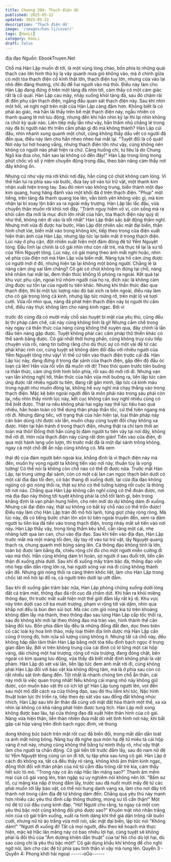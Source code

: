 ```yaml
---
title: Chương 204: Thạch điện dữ
published: 2025-05-22
updated: 2025-05-22
description: 'Thạch điện dữ'
image: '/images/han-li/cover/'
tags: [HanLi]
category: HanLi
draft: false
---
```


địa đạo
Nguồn: EbookTruyen.Net

Chỗ mà Hàn Lập muốn đi tới, là một vùng lòng chảo, bốn phía bị
những quái thạch cao lớn hình thù kỳ lạ vây quanh mưa gió
không vào, mà ở chính giữa có một tòa thạch điện cổ kính thật
lớn, thạch điện tuy lớn, nhưng cửa vào lại nhỏ đến đáng thương,
chỉ đủ để hai người vào mà thôi. Điều này làm cho Hàn Lập đang
đứng ở trên một tảng đá nhìn tới, cảm thấy có một cảm giác rất là
cổ quái.
Hàn Lập cau mày, nhảy xuống khỏi tảng đá, sau đó chậm rãi đi
đến phụ cận thạch điện, ngẩng đầu quan sát thạch điện này.
Sau khi nhìn một hồi, vẻ nghi ngờ trên mặt của Hàn Lập càng
đậm hơn.
Không biết là có phải ảo giác, mà hắn lái thấy trên bề mặt thạch
điện này, ngẫu nhiên có thanh quang lờ mờ lưu động, nhưng đến
khi hắn nhìn kỹ lại thì lại nhìn không ra chút kỳ quái nào. Liên tiếp
mấy lần như vậy, hắn thầm nhủ chẳng lẻ trong này đã bị người
nào thi triển cấm pháp gì đó mà không thành?
Hàn Lập cúi đầu, nhìn nhanh xung quanh một chút, cũng không
thấy dấu vết có người đã đến qua, điều này làm cho hắn nheo
nheo hai mắt lại.
"Tuyệt đối là cổ quái! Nơi này tui hơi hoang vắng, nhưng thạch
điện lớn như vậy, cũng không nên không có người nào phát hiện
ra chứ. Càng huống chi, tư liệu là do Chung Ngô kia đưa cho, hắn
sao lại không có đến đây!" Hàn Lập trong lòng trong phút chốc vô
số ý niệm chuyển động trong đầu, theo bản năng cảm thấy nơi
đây không ổn.

Nhưng cứ như vậy mà rời khỏi nơi đây, hắn cũng có chút không
cam lòng.
Vì thế hắn lui ra phía sau vài bước, đưa tay sờ vào túi trữ vật, một
thanh kim nhận xuất hiện trong tay. Sau đó ném vào không trung,
biến thành một đạo kim quang, hung hăng đánh vào một khối đá
ở trên thạch điện. "Phụp" một tiếng, trên tảng đá thanh quang lóe
lên, vẫn bình yên không việc gì, mà kim nhận lại bị xoay lộn bắn
xa ra ngoài mấy trượng.
Hàn Lập lắc lắc đầu, vừa chuyển thân muốn rời khỏi nơi đây.
"Tránh nguy hiểm vô vị, còn sống mà ra khỏi cấm địa mới là mục
đích lớn nhất của hắn, tòa thạch điện này quỷ dị như thế, không
nên đi vào là tốt nhất" Hàn Lập thần sắc bất động thầm nghĩ.
Nhưng mới vừa đi được hai bước, Hàn Lập đột nhiên sắc mặt đại
biến, thân hình chợt lóe, biến mất vào trong không khí, tiếp theo
trong cửa điện xuất hiện thân ảnh của Hàn Lập, nhưng lập tức lại
biến mất ở trong thạch điện.
Lúc này ở phụ cận, đột nhiên xuất hiện một đám đông đệ tử Yểm
Nguyệt tông. Đầu lĩnh lại chính là cô gái nhìn như còn rất trẻ, mà
thực tế lại là sư tổ của Yểm Nguyệt tông.
Lúc này, cô gái mang theo ánh mắt nghi hoặc, nhìn về phía cửa
điện nơi mà Hàn Lập vừa biến mất. Nàng tựa hồ cảm ứng được
có người mới ở đó, nhưng hiện tại lại không một bóng người.
Chẳng lẻ là nàng cảm ứng sai lầm chăng?
Cô gái có chút không tin đứng tại chỗ, nàng khẽ nhắm hai mắt lại,
đem thần thức khổng lồ phóng ra ngoài. Kết quả tại khu vực phụ
cận, ngoại trừ nhóm người của họ ra, đích xác là không cảm ứng
được sự tồn tại của người tu tiên khác. Nhưng khi thần thức đảo
qua thạch điện, thì bị một lực lượng nào đó bài xích ra bên ngoài,
điều này làm cho cô gái trong lòng cả kinh, nhưng lập tức mừng
rỡ, trên mặt lộ vẻ tươi cười.
Vừa rồi nhìn qua, nàng đã phát hiện thạch điện này bị người thi
cấm chế, điều này thực không làm cho nàng kinh ngạc. Bởi vì

trước đó cũng đã có mười mấy chỗ sào huyệt bí mật của yêu thú,
cũng đều bị thi pháp cấm chế, cái này cũng không tính là gì!
Nhưng cấm chế trong này ngay cả thần thức của nàng cũng
không thể xuyên qua, đây chính là lần đầu tiên nàng gặp được.
Tuyệt không phải các cấm pháp thô thiển khác có thể sánh bằng
được.
Cô gái nhất thời hưng phấn, cũng không truy cứu tiếp chuyện vừa
rồi, nàng tin tưởng rằng cho dù thực sự có một vài đệ tử các phái
khác rình coi, cũng tuyệt sẽ không dám đối đầu với nhiều người
của Yểm Nguyệt tông như vậy! Vì thế cứ tiến vào thạch điện
trước cái đã.
Hàn Lập lúc này, đang đứng ở trong đại sảnh của thạch điện, gấp
đến độ đầu óc loạn cả lên!
Hắn vừa rồi vốn đã muốn rời đi! Theo thói quen trước tiên buông
ra thần thức, cảm ứng tình hình bốn phía, rồi sau đó mới rời đi.
Nhưng vạn vạn lần không nghĩ tới, thần thức của hắn vừa mới
buông ra, liền lập tức cảm ứng được rất nhiều người tu tiên, đang
rất gần mình, lập tức cả kinh máu trong người như muốn đông lại,
không hề suy nghĩ mà chạy thẳng vào trong thạch điện. Mặc kệ
bên ngoài người đến là môn phái nào trong sáu phái còn lại, nếu
nhìn thấy mình lúc này, kết cục không cần suy nghĩ nhiều cũng có
thể biết được.
Thật ra nếu không phải hai ngày nay thể lực tiêu hao quá nhiều,
hắn hoàn toàn có thể dùng thân pháp thần tốc, cứ thế hiên ngang
mà rời đi. Nhưng đáng tiếc, với trạng thái của hắn hiện tại, loại
thân pháp này căn bản dùng chỉ được vài lần, muốn chạy cũng
tuyệt đối chạy không xa được.
Hiện tại hắn tránh ở trong thạch điện, nhưng thật ra chỉ tạm thời
an toàn mà thôi! Đồng thời hắn cũng bị đám người tu tiên vây tại
nơi đây, không thể rời đi.
Hơn nữa thạch điện này cũng rất đơn giản! Tiến vào cửa điện, đi
qua một hành lang uốn lượn, thì trước mắt đã là một đại sảnh
trống không, ngay cả một chỗ để ẩn nấp cũng không có. Mà xem

thái độ của đám người bên ngoài kia, khẳng định là vì thạch điện
này mà đến, muốn hy vọng người ta không tiến vào nơi này,
thuần túy là vọng tưởng!
Có thể nói là không còn chỗ nào có thể đi được nữa.
Trước mắt Hàn Lập, tại trung ương đại sảnh, còn có một cái lan
can ngọc thạch bên dưới có một cái địa đạo tối đen, có bậc thang
đi xuống dưới, tại cửa địa đạo không ngừng có gió nóng thổi ra,
thật sự khó có thể tưởng tượng rốt cuộc là thông tới nơi nào.
Chẳng qua Hàn Lập không cần nghĩ cũng có thể đoán được, nơi
mà địa đạo này thông tới tuyệt không phải là chỗ tốt lành gì, bên
trong khẳng định là vạn phần hung hiểm, cho nên mới do dự
không dám đi xuống. Nhưng cái đại điện này, thật sự không có
bất kỳ chỗ nào có thể trốn được! Điều này làm cho Hàn Lập trán
đổ mồ hôi lạnh, từng giọt chảy ròng ròng.
Mà lúc này, đã có tiếng bước chân lôn xộn từ bên ngoài truyền
đến, xem ra đám người tu tiên kia đã tiến vào trong thạch điện,
trong nháy mắt sẽ tiến vào nơi này.
Hàn Lập thấy vậy, trong lòng thầm kêu khổ, cắn răng một cái, nhẹ
nhàng lướt qua lan can, chui vào địa đạo.
Sau khi tiến vào địa đạo, Hàn Lập trước mắt mà một mảng tối
đen, lấy tay rờ vào túi trữ vật, lấy Nguyệt quang thạch ra, chung
quanh mới bừng sáng lên.
Cả thông đạo không tính là lớn, toàn bộ được làm bằng đá, chiều
rộng chỉ đủ cho một người miễn cưỡng đi vào mà thôi.
Hắn cũng không dám trì hoãn, sợ người ở sau đuổi tới, liền cẩn
thận đi xuống phía dưới.
Sau khi đi xuống mấy trăm bậc đá, thông đạo vốn nhỏ hẹp dần
dần rộng lớn ra, hai người sóng vai mà đi cũng không thành vấn
đề. Nhưng gió nóng thổi ra càng thêm khốc liệt, làm cho Hàn Lập
trong chốc lát mồ hôi lại đổ ra, cả người trên dưới lại ướt đẫm.

Sau khi đi xuống gần trăm bậc nữa, Hàn Lập phỏng chừng xuống
dưới lòng đất cả trăm mét, thông đạo đá rốt cục đã chấm dứt. Khi
hắn ra khỏi miệng thông đạo, thì trước mắt xuất hiện một thế giới
đầm lầy rất kỳ dị.
Khu vực này trên dưới cao cỡ ba mươi trượng, phạm vi rộng tới
vài dặm, nhìn qua khắp nơi đều là bùn đen sủi bọt. Mà các cơn
gió nóng kia từ trên khoảng không đầm lầy mà thành, theo thông
đạo sau lưng Hàn Lập cấp tốc thổi ra, sau đó không khí mới lại
theo thông đạo mà tràn vào, hình thành thế cân bằng đối lưu.
Bốn phía đầm lầy đều là những đống đất đen, dọc theo biên có
các loài kỳ hoa linh thảo, mấy loại thiên địa linh dược mà Hàn Lập
cần cũng ở trong đó, hơn nữa số lượng cũng không ít.
Nhưng tất cả chỗ này, đều không hấp dẫn tâm thần Hàn Lập bằng
một tòa tiểu đình bạch ngọc ở trung gian đầm lầy. Bởi vì trên
không trung của cái đình có lơ lửng một cái hộp vàng, dài chừng
một hai trượng, rộng cỡ nửa trượng, đang đóng chặt, bên ngoài
có kim quang lưu động, vừa thấy đã biết nhất định không phải là
vật phàm.
Hàn Lập dò xét vài lần, liền lập tức đem ánh mắt rời đi, cũng
không phải Hàn Lập đối với bảo vật kia không động tâm, mà là ở
phía sau còn có rất nhiều sát tinh đang đến. Tốt nhất là nhanh
chóng tìm chỗ ẩn thân, cái này mới là việc quan trọng nhất! Nếu
không cái mạng nhỏ này không giữ được, còn muốn bảo vật thì
có ích lợi gì!
Hàn Lập tung người lên, vọt đến sau một mô đất cách xa cửa
thông đạo, sau đó thu liễm khí tức, Nặc hình thuật toàn lực thi
triển ra, tiếp theo ép sát vào sau đống đất không nhúc nhích, Hàn
Lập sau khi ẩn thân đã cùng với mặt đất hòa thành một thể, xa xa
nhìn lại không có khả năng phát hiện được tung tích.
Hàn Lập mới xong không được bao lâu, tại cửa thông đạo đã xuất
hiện thân hình của cô gái.
Nàng vừa hiện thân, liền thản nhiên đưa mắt dò xét tình hình nơi
này, khi bắt gặp cái hộp vàng trên đỉnh bạch ngọc đình, vẻ thong

dong không bức bách trên mặt rốt cục đã biến đổi, trong mắt dần
dần toát ra ánh mắt nóng bỏng. Nàng tuy đã nghe qua môn hạ đệ
tử miêu tả cái hộp vàng ở nơi này, nhưng cũng không thể bằng tự
mình thấy rõ, như vậy thật làm cho người ta chấn động.
Cô gái tiến tới trước đầm lầy, sau đó nam nữ đệ tử Yểm Nguyệt
tông cũng ùn ùn đi tới, tụ tập phía sau lưng cô gái.
Hàn Lập ở cách đó không xa, tất cả đều thấy rõ ràng, không khỏi
âm thầm kinh ngạc, đồng thời đối với thân phận của nữ tử cầm
đầu trông rất trẻ kia, cảm thấy hết sức tò mò.
"Trong này có ẩn nấp Hắc lân mãng sao?" Thanh âm mềm mại
của cô gái vang lên, tràn ngập sự uy nghiêm nói không nên lời.
"Bẩm sư tổ, cự mãng kia nấp ở trong đầm lầy, trước sau đã nuốt
mười mấy đệ tử các phái muốn tới lấy bảo vật, có thể nói hung
danh vang xa, làm cho nơi đây trở thành nơi trong cấm địa đệ tử
không dám đến. Chẳng qua yêu thú này mạnh hơn nhiều các yêu
thú đỉnh cấp thông thường, mong sư tổ cẩn thận!" Một nữ đệ tử
cúi đầu cung kính đáp.
"Hừ! Ngươi cho rằng, ta ngay cả một con yêu thú bậc một cũng
không đối phó được sao?" Khuôn mặt nhỏ nhắn trắng nõn của cô
gái trầm xuống, xuất ra hình dáng khí thế già dặn trông rất buồn
cười, nhưng nữ tử áo trắng vừa mới nói, sắc mặt đại biến, lập tức
nói "Không dám!"
"Ngươi đi xuống đi! Tất cả mọi người, đều theo kế hoạch mà thực
hiện, mặc kệ Hắc lân mãng này có bao nhiêu lợi hại, cũng tuyệt
sẽ không phải là đối thủ của "Âm dương khiên dẫn thuật" của ta!
Nó cho dù lợi hại, dù sao cũng chỉ là yêu thú bậc một!" Cô gái
dùng khẩu khí không để cho nghi ngờ nói, làm cho các đệ tử phía
sau tinh thần vì vậy mà rung lên.
Quyển 3 - Quyển 4: Phong khởi hải ngoại
------oOo------
